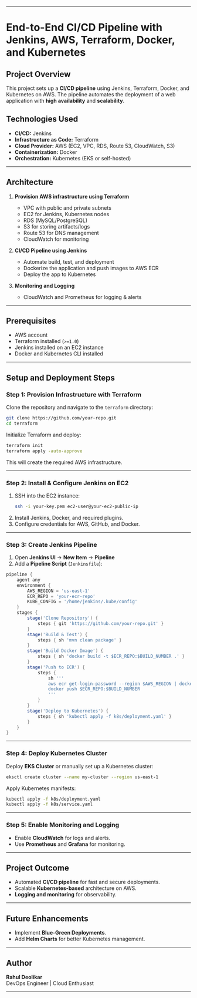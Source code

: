 
---

# **End-to-End CI/CD Pipeline with Jenkins, AWS, Terraform, Docker, and Kubernetes**

## **Project Overview**
This project sets up a **CI/CD pipeline** using Jenkins, Terraform, Docker, and Kubernetes on AWS. The pipeline automates the deployment of a web application with **high availability** and **scalability**.

## **Technologies Used**
- **CI/CD:** Jenkins  
- **Infrastructure as Code:** Terraform  
- **Cloud Provider:** AWS (EC2, VPC, RDS, Route 53, CloudWatch, S3)  
- **Containerization:** Docker  
- **Orchestration:** Kubernetes (EKS or self-hosted)  

---

## **Architecture**
1. **Provision AWS infrastructure using Terraform**  
   - VPC with public and private subnets  
   - EC2 for Jenkins, Kubernetes nodes  
   - RDS (MySQL/PostgreSQL)  
   - S3 for storing artifacts/logs  
   - Route 53 for DNS management  
   - CloudWatch for monitoring  

2. **CI/CD Pipeline using Jenkins**  
   - Automate build, test, and deployment  
   - Dockerize the application and push images to AWS ECR  
   - Deploy the app to Kubernetes  

3. **Monitoring and Logging**  
   - CloudWatch and Prometheus for logging & alerts  

---

## **Prerequisites**
- AWS account  
- Terraform installed (`>=1.0`)  
- Jenkins installed on an EC2 instance  
- Docker and Kubernetes CLI installed  

---

## **Setup and Deployment Steps**

### **Step 1: Provision Infrastructure with Terraform**
Clone the repository and navigate to the `terraform` directory:  
```bash
git clone https://github.com/your-repo.git  
cd terraform  
```
Initialize Terraform and deploy:  
```bash
terraform init  
terraform apply -auto-approve  
```
This will create the required AWS infrastructure.

---

### **Step 2: Install & Configure Jenkins on EC2**
1. SSH into the EC2 instance:
   ```bash
   ssh -i your-key.pem ec2-user@your-ec2-public-ip
   ```
2. Install Jenkins, Docker, and required plugins.
3. Configure credentials for AWS, GitHub, and Docker.

---

### **Step 3: Create Jenkins Pipeline**
1. Open **Jenkins UI** → **New Item** → **Pipeline**  
2. Add a **Pipeline Script** (`Jenkinsfile`):

```groovy
pipeline {
    agent any
    environment {
        AWS_REGION = 'us-east-1'
        ECR_REPO = 'your-ecr-repo'
        KUBE_CONFIG = '/home/jenkins/.kube/config'
    }
    stages {
        stage('Clone Repository') {
            steps { git 'https://github.com/your-repo.git' }
        }
        stage('Build & Test') {
            steps { sh 'mvn clean package' }
        }
        stage('Build Docker Image') {
            steps { sh 'docker build -t $ECR_REPO:$BUILD_NUMBER .' }
        }
        stage('Push to ECR') {
            steps {
                sh '''
                aws ecr get-login-password --region $AWS_REGION | docker login --username AWS --password-stdin $ECR_REPO
                docker push $ECR_REPO:$BUILD_NUMBER
                '''
            }
        }
        stage('Deploy to Kubernetes') {
            steps { sh 'kubectl apply -f k8s/deployment.yaml' }
        }
    }
}
```

---

### **Step 4: Deploy Kubernetes Cluster**
Deploy **EKS Cluster** or manually set up a Kubernetes cluster:
```bash
eksctl create cluster --name my-cluster --region us-east-1
```
Apply Kubernetes manifests:
```bash
kubectl apply -f k8s/deployment.yaml
kubectl apply -f k8s/service.yaml
```

---

### **Step 5: Enable Monitoring and Logging**
- Enable **CloudWatch** for logs and alerts.
- Use **Prometheus** and **Grafana** for monitoring.

---

## **Project Outcome**
- Automated **CI/CD pipeline** for fast and secure deployments.  
- Scalable **Kubernetes-based** architecture on AWS.  
- **Logging and monitoring** for observability.  

---

## **Future Enhancements**
- Implement **Blue-Green Deployments**.  
- Add **Helm Charts** for better Kubernetes management.  

---

## **Author**
**Rahul Deolikar**  
DevOps Engineer | Cloud Enthusiast  

---
